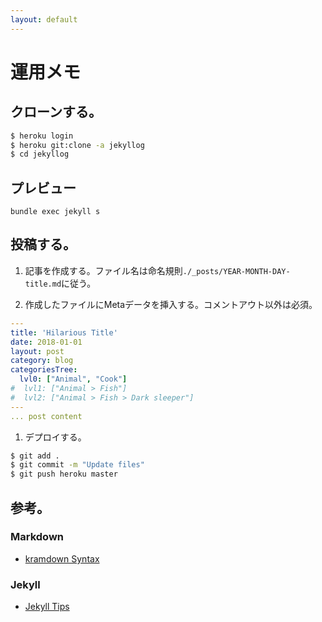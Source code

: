 ```yaml
---
layout: default
---
```


# 運用メモ

## クローンする。

~~~ sh 
$ heroku login
$ heroku git:clone -a jekyllog
$ cd jekyllog
~~~ 

## プレビュー
`bundle exec jekyll s`

## 投稿する。
1. 記事を作成する。ファイル名は命名規則`./_posts/YEAR-MONTH-DAY-title.md`に従う。

1. 作成したファイルにMetaデータを挿入する。コメントアウト以外は必須。
~~~ yml
---
title: 'Hilarious Title'
date: 2018-01-01
layout: post
category: blog
categoriesTree:
  lvl0: ["Animal", "Cook"]
#  lvl1: ["Animal > Fish"]
#  lvl2: ["Animal > Fish > Dark sleeper"]
---
... post content
~~~ 

1. デプロイする。
~~~ sh
$ git add .
$ git commit -m "Update files"
$ git push heroku master
~~~

## 参考。

### Markdown
* [kramdown Syntax][id1]

### Jekyll
* [Jekyll Tips][id2]

[id1]:https://kramdown.gettalong.org/syntax.html
[id2]:http://jekylltips-ja.github.io/
